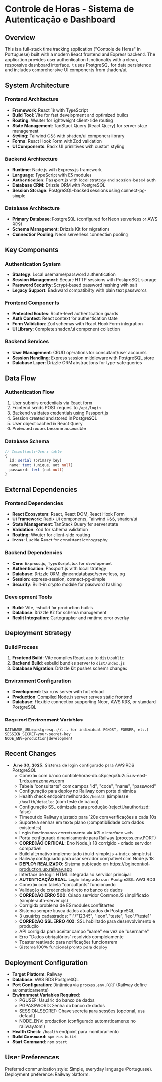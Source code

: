 # Controle de Horas - Sistema de Autenticação e Dashboard

## Overview

This is a full-stack time tracking application ("Controle de Horas" in Portuguese) built with a modern React frontend and Express backend. The application provides user authentication functionality with a clean, responsive dashboard interface. It uses PostgreSQL for data persistence and includes comprehensive UI components from shadcn/ui.

## System Architecture

### Frontend Architecture
- **Framework**: React 18 with TypeScript
- **Build Tool**: Vite for fast development and optimized builds
- **Routing**: Wouter for lightweight client-side routing
- **State Management**: TanStack Query (React Query) for server state management
- **Styling**: Tailwind CSS with shadcn/ui component library
- **Forms**: React Hook Form with Zod validation
- **UI Components**: Radix UI primitives with custom styling

### Backend Architecture
- **Runtime**: Node.js with Express.js framework
- **Language**: TypeScript with ES modules
- **Authentication**: Passport.js with local strategy and session-based auth
- **Database ORM**: Drizzle ORM with PostgreSQL
- **Session Storage**: PostgreSQL-backed sessions using connect-pg-simple

### Database Architecture
- **Primary Database**: PostgreSQL (configured for Neon serverless or AWS RDS)
- **Schema Management**: Drizzle Kit for migrations
- **Connection Pooling**: Neon serverless connection pooling

## Key Components

### Authentication System
- **Strategy**: Local username/password authentication
- **Session Management**: Secure HTTP sessions with PostgreSQL storage
- **Password Security**: Scrypt-based password hashing with salt
- **Legacy Support**: Backward compatibility with plain text passwords

### Frontend Components
- **Protected Routes**: Route-level authentication guards
- **Auth Context**: React context for authentication state
- **Form Validation**: Zod schemas with React Hook Form integration
- **UI Library**: Complete shadcn/ui component collection

### Backend Services
- **User Management**: CRUD operations for consultant/user accounts
- **Session Handling**: Express session middleware with PostgreSQL store
- **Database Layer**: Drizzle ORM abstractions for type-safe queries

## Data Flow

### Authentication Flow
1. User submits credentials via React form
2. Frontend sends POST request to `/api/login`
3. Backend validates credentials using Passport.js
4. Session created and stored in PostgreSQL
5. User object cached in React Query
6. Protected routes become accessible

### Database Schema
```typescript
// Consultants/Users table
{
  id: serial (primary key)
  name: text (unique, not null)
  password: text (not null)
}
```

## External Dependencies

### Frontend Dependencies
- **React Ecosystem**: React, React DOM, React Hook Form
- **UI Framework**: Radix UI components, Tailwind CSS, shadcn/ui
- **State Management**: TanStack Query for server state
- **Validation**: Zod for schema validation
- **Routing**: Wouter for client-side routing
- **Icons**: Lucide React for consistent iconography

### Backend Dependencies
- **Core**: Express.js, TypeScript, tsx for development
- **Authentication**: Passport.js with local strategy
- **Database**: Drizzle ORM, @neondatabase/serverless, pg
- **Session**: express-session, connect-pg-simple
- **Security**: Built-in crypto module for password hashing

### Development Tools
- **Build**: Vite, esbuild for production builds
- **Database**: Drizzle Kit for schema management
- **Replit Integration**: Cartographer and runtime error overlay

## Deployment Strategy

### Build Process
1. **Frontend Build**: Vite compiles React app to `dist/public`
2. **Backend Build**: esbuild bundles server to `dist/index.js`
3. **Database Migration**: Drizzle Kit pushes schema changes

### Environment Configuration
- **Development**: tsx runs server with hot reload
- **Production**: Compiled Node.js server serves static frontend
- **Database**: Flexible connection supporting Neon, AWS RDS, or standard PostgreSQL

### Required Environment Variables
```
DATABASE_URL=postgresql://... (or individual PGHOST, PGUSER, etc.)
SESSION_SECRET=your-secret-key
NODE_ENV=production|development
```

## Recent Changes
- **June 30, 2025**: Sistema de login configurado para AWS RDS PostgreSQL
  - Conexão com banco controlehoras-db.c8pqeqc0u2u5.us-east-1.rds.amazonaws.com
  - Tabela "consultants" com campos "id", "code", "name", "password"
  - Configuração para deploy no Railway com porta dinâmica
  - Health check endpoint melhorado: `/health` (simples) e `/health/detailed` (com teste de banco)
  - Configuração SSL otimizada para produção (rejectUnauthorized: false)
  - Timeout do Railway ajustado para 120s com verificações a cada 10s
  - Suporte a senhas em texto plano (compatibilidade com dados existentes)
  - Login funcionando corretamente via API e interface web
  - Porta configurada dinamicamente para Railway (process.env.PORT)
  - **CORREÇÃO CRITICAL**: Erro Node.js 18 corrigido - criado servidor compatível
  - Build alternativo implementado (build-simple.js + index-simple.ts)
  - Railway configurado para usar servidor compatível com Node.js 18
  - **DEPLOY REALIZADO**: Sistema publicado em https://logincontrol-production.up.railway.app
  - Interface de login HTML integrada ao servidor principal
  - **AUTENTICAÇÃO REAL**: Login integrado com PostgreSQL AWS RDS
  - Conexão com tabela "consultants" funcionando
  - Validação de credenciais direto no banco de dados
  - **CORREÇÃO ERRO 500**: Criado servidor CommonJS simplificado (simple-auth-server.cjs)
  - Corrigido problema de ES modules conflitantes
  - Sistema sempre busca dados atualizados do PostgreSQL
  - 3 usuários cadastrados: "1"/"12345", "leon"/"teste", "leo"/"teste1"
  - **CORREÇÃO SSL ERRO 400**: SSL habilitado para desenvolvimento e produção
  - API corrigida para aceitar campo "name" em vez de "username"
  - Erro "Dados obrigatórios" resolvido completamente
  - Toaster reativado para notificações funcionarem
  - Sistema 100% funcional pronto para deploy

## Deployment Configuration
- **Target Platform**: Railway
- **Database**: AWS RDS PostgreSQL
- **Port Configuration**: Dinâmica via `process.env.PORT` (Railway define automaticamente)
- **Environment Variables Required**:
  - PGUSER: Usuário do banco de dados
  - PGPASSWORD: Senha do banco de dados
  - SESSION_SECRET: Chave secreta para sessões (opcional, usa default)
  - NODE_ENV: production (configurado automaticamente no railway.toml)
- **Health Check**: `/health` endpoint para monitoramento
- **Build Command**: `npm run build`
- **Start Command**: `npm start`

## User Preferences

Preferred communication style: Simple, everyday language (Portuguese).
Deployment preference: Railway platform.